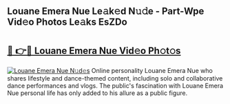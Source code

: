 ## Louane Emera Nue Le𝚊k𝚎d N𝚞𝚍e - Part-Wpe Vid𝚎o Photos Le𝚊ks EsZDo

# <h2><a href="http://fb1m7nl.evod.top/?m=Louane+Emera+Nue">🔗 👉🔴 Louane Emera Nue Vid𝚎o Ph𝚘t𝚘s</a></h2>

[![Louane Emera Nue N𝚞d𝚎s](https://i.imgur.com/8V9OHl7.gif)](http://fb1m7nl.evod.top/?m=Louane+Emera+Nue)
Online personality Louane Emera Nue who shares lifestyle and dance-themed content, including solo and collaborative dance performances and vlogs. The public's fascination with Louane Emera Nue personal life has only added to his allure as a public figure. 

